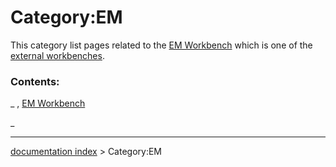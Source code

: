 # Category:EM
This category list pages related to the [EM Workbench](EM_Workbench.md) which is one of the [external workbenches](external_workbenches.md).

### Contents:

_ , [EM Workbench](EM_Workbench.md)

_

---
[documentation index](../README.md) > Category:EM
